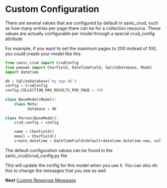 # Custom Configuration

There are several values that are configured by default in sanic_crud,
such as how many entries per page there can be for a collection resource. These values are actually configurable
per model through a special crud_config attribute

For example, if you want to set the maximum pages to 200 instead of 100, you could create your model like this

  ```python
  from sanic_crud import CrudConfig
  from peewee import CharField, DateTimeField, SqliteDatabase, Model
  import datetime
  
  db = SqliteDatabase('my_app.db')
  config = CrudConfig
  config.COLLECTION_MAX_RESULTS_PER_PAGE = 200
    
  class BaseModel(Model):
      class Meta:
            database = db
    
  class Person(BaseModel):
      crud_config = config
  
      name = CharField()
      email = CharField()
      create_datetime = DateTimeField(default=datetime.datetime.now, null=True)
  
  ```
  
The default configuration values can be found in the sanic_crud/crud_config.py file

This will update the config for this model when you use it. You can also do this to change the messages that you see as well

**Next** [Custom Response Messages](custom_response_messages.md)

